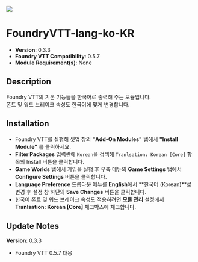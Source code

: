 ![](https://img.shields.io/badge/Foundry-v0.5.7-informational)

# FoundryVTT-lang-ko-KR

* **Version**: 0.3.3
* **Foundry VTT Compatibility**: 0.5.7
* **Module Requirement(s)**: None

## Description

Foundry VTT의 기본 기능들을 한국어로 출력해 주는 모듈입니다.  
폰트 및 워드 브레이크 속성도 한국어에 맞게 변경합니다.

## Installation

* Foundry VTT를 실행해 셋업 창의 **"Add-On Modules"** 탭에서 **"Install Module"** 를 클릭하세요.
* **Filter Packages** 입력란에 `Korean`을 검색해 `Tranlsation: Korean [Core]` 항목의 Install 버튼을 클릭합니다.
* **Game Worlds** 탭에서 게임을 실행 후 우측 메뉴의 **Game Settings** 탭에서 **Configure Settings** 버튼을 클릭합니다.
* **Language Preference** 드롭다운 메뉴를 **English**에서 **한국어 (Korean)**로 변경 후 설정 창 하단의 **Save Changes** 버튼을 클릭합니다.
* 한국어 폰트 및 워드 브레이크 속성도 적용하려면 **모듈 관리** 설정에서 **Tranlsation: Korean [Core]** 체크박스에 체크합니다.

## Update Notes

**Version**: 0.3.3

* Foundry VTT 0.5.7 대응
